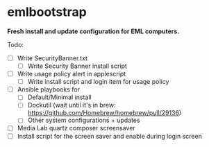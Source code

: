 emlbootstrap
============

**Fresh install and update configuration for EML computers.**  

Todo:
- [ ] Write SecurityBanner.txt
  - [ ] Write Security Banner install script
- [ ] Write usage policy alert in applescript
  - [ ] Write install script and login item for usage policy
- [ ] Ansible playbooks for
  - [ ] Default/Minimal install
  - [ ] Dockutil (wait until it's in brew: https://github.com/Homebrew/homebrew/pull/29136)
  - [ ] Other system configurations + updates
- [ ] Media Lab quartz composer screensaver
- [ ] Install script for the screen saver and enable during login screen
